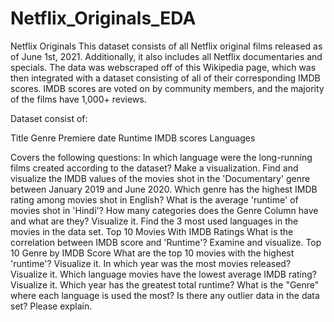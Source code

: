 # Netflix_Originals_EDA

Netflix Originals
This dataset consists of all Netflix original films released as of June 1st, 2021. Additionally, it also includes all Netflix documentaries and specials. The data was webscraped off of this Wikipedia page, which was then integrated with a dataset consisting of all of their corresponding IMDB scores. IMDB scores are voted on by community members, and the majority of the films have 1,000+ reviews.

Dataset consist of:

Title
Genre
Premiere date
Runtime
IMDB scores
Languages


Covers the following questions:
In which language were the long-running films created according to the dataset? Make a visualization.
Find and visualize the IMDB values of the movies shot in the 'Documentary' genre between January 2019 and June 2020.
Which genre has the highest IMDB rating among movies shot in English?
What is the average 'runtime' of movies shot in 'Hindi'?
How many categories does the Genre Column have and what are they? Visualize it.
Find the 3 most used languages in the movies in the data set.
Top 10 Movies With IMDB Ratings
What is the correlation between IMDB score and 'Runtime'? Examine and visualize.
Top 10 Genre by IMDB Score
What are the top 10 movies with the highest 'runtime'? Visualize it.
In which year was the most movies released? Visualize it.
Which language movies have the lowest average IMDB rating? Visualize it.
Which year has the greatest total runtime?
What is the "Genre" where each language is used the most?
Is there any outlier data in the data set? Please explain.
